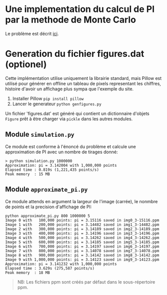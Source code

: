# Une implementation du calcul de PI par la methode de Monte Carlo

Le problème est décrit [ici](https://bpi-etu.pages.ensimag.fr/projet/).

# Generation du fichier figures.dat (optionel)

Cette implémentation utilise uniquement la librairie standard,
mais Pillow est utilisé pour générer en offline un tableau de pixels
representant les chiffres, histoire d'avoir un affichage plus sympa
que l'exemple du site.

1. Installer Pillow `pip install pillow`
2. Lancer le generateur `python genfigures.py`

Un fichier 'figures.dat' est généré qui contient un dictionnaire d'objets `Figure`
prêt à être charger via `pickle` dans les autres modules.

## Module `simulation.py`

Ce module est conforme à l'énoncé du problème et calcule une approximation de PI avec un nombre de tirages donné:

```shell
> python simulation.py 1000000
Approximation: pi = 3.142004 with 1,000,000 points
Elapsed time : 0.819s (1,221,435 points/s)
Peak memory  : 15 MB
```

## Module `approximate_pi.py`

Ce module attends en argument la largeur de l'image (carrée), le nonmbre de points et la precision d'affichage de PI:

```
python approximate_pi.py 800 1000000 5
Image 0 with   100,000 points: pi = 3.15116 saved in img0_3-15116.ppm
Image 1 with   200,000 points: pi = 3.14482 saved in img1_3-14482.ppm
Image 2 with   300,000 points: pi = 3.14189 saved in img2_3-14189.ppm
Image 3 with   400,000 points: pi = 3.14196 saved in img3_3-14196.ppm
Image 4 with   500,000 points: pi = 3.14262 saved in img4_3-14262.ppm
Image 5 with   600,000 points: pi = 3.14185 saved in img5_3-14185.ppm
Image 6 with   700,000 points: pi = 3.14197 saved in img6_3-14197.ppm
Image 7 with   800,000 points: pi = 3.14078 saved in img7_3-14078.ppm
Image 8 with   900,000 points: pi = 3.14142 saved in img8_3-14142.ppm
Image 9 with 1,000,000 points: pi = 3.14123 saved in img9_3-14123.ppm
Approximation: pi = 3.141232 with 1,000,000 points
Elapsed time : 3.629s (275,587 points/s)
Peak memory  : 18 MB
```

>NB: Les fichiers ppm sont créés par défaut dans le sous-répertoire ppm.